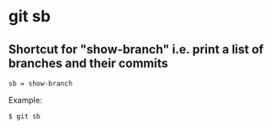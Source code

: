 # git sb

## Shortcut for "show-branch" i.e. print a list of branches and their commits

```gitconfig
sb = show-branch
```

Example:

```sh
$ git sb
```
